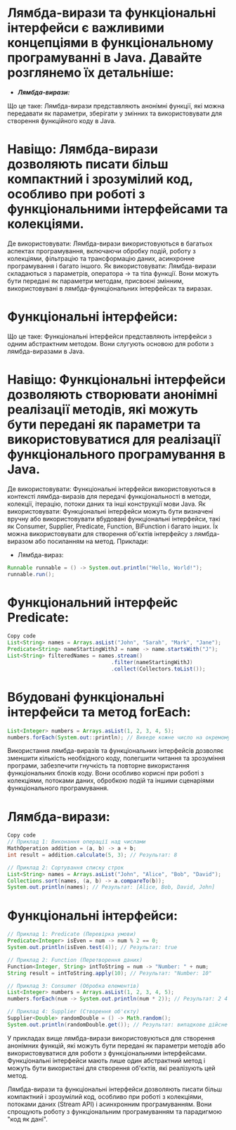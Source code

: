# Лямбда-вирази та функціональні інтерфейси є важливими концепціями в функціональному програмуванні в Java. Давайте розглянемо їх детальніше:

* ***Лямбда-вирази:***

Що це таке: Лямбда-вирази представляють анонімні функції, які можна передавати як параметри, зберігати у змінних та використовувати для створення функційного коду в Java.
# Навіщо: Лямбда-вирази дозволяють писати більш компактний і зрозумілий код, особливо при роботі з функціональними інтерфейсами та колекціями.
Де використовувати: Лямбда-вирази використовуються в багатьох аспектах програмування, включаючи обробку подій, роботу з колекціями, фільтрацію та трансформацію даних, асинхронне програмування і багато іншого.
Як використовувати: Лямбда-вирази складаються з параметрів, оператора -> та тіла функції. Вони можуть бути передані як параметри методам, присвоєні змінним, використовувані в лямбда-функціональних інтерфейсах та виразах.
# Функціональні інтерфейси:

Що це таке: Функціональні інтерфейси представляють інтерфейси з одним абстрактним методом. Вони слугують основою для роботи з лямбда-виразами в Java.
# Навіщо: Функціональні інтерфейси дозволяють створювати анонімні реалізації методів, які можуть бути передані як параметри та використовуватися для реалізації функціонального програмування в Java.
Де використовувати: Функціональні інтерфейси використовуються в контексті лямбда-виразів для передачі функціональності в методи, колекції, ітерацію, потоки даних та інші конструкції мови Java.
Як використовувати: Функціональні інтерфейси можуть бути визначені вручну або використовувати вбудовані функціональні інтерфейси, такі як Consumer, Supplier, Predicate, Function, BiFunction і багато інших. Їх можна використовувати для створення об'єктів інтерфейсу з лямбда-виразом або посиланням на метод.
Приклади:

* Лямбда-вираз:
  
```java
Runnable runnable = () -> System.out.println("Hello, World!");
runnable.run();
```

# Функціональний інтерфейс Predicate:
```java
Copy code
List<String> names = Arrays.asList("John", "Sarah", "Mark", "Jane");
Predicate<String> nameStartingWithJ = name -> name.startsWith("J");
List<String> filteredNames = names.stream()
                                 .filter(nameStartingWithJ)
                                 .collect(Collectors.toList());
```

# Вбудовані функціональні інтерфейси та метод forEach:

```java
List<Integer> numbers = Arrays.asList(1, 2, 3, 4, 5);
numbers.forEach(System.out::println); // Виведе кожне число на окремому рядку
```
Використання лямбда-виразів та функціональних інтерфейсів дозволяє зменшити кількість необхідного коду, полегшити читання та зрозуміння програми, забезпечити гнучкість та повторне використання функціональних блоків коду. Вони особливо корисні при роботі з колекціями, потоками даних, обробкою подій та іншими сценаріями функціонального програмування.



# Лямбда-вирази:
```java
Copy code
// Приклад 1: Виконання операції над числами
MathOperation addition = (a, b) -> a + b;
int result = addition.calculate(5, 3); // Результат: 8

// Приклад 2: Сортування списку строк
List<String> names = Arrays.asList("John", "Alice", "Bob", "David");
Collections.sort(names, (a, b) -> a.compareTo(b));
System.out.println(names); // Результат: [Alice, Bob, David, John]
```


# Функціональні інтерфейси:


```java
// Приклад 1: Predicate (Перевірка умови)
Predicate<Integer> isEven = num -> num % 2 == 0;
System.out.println(isEven.test(4)); // Результат: true

// Приклад 2: Function (Перетворення даних)
Function<Integer, String> intToString = num -> "Number: " + num;
String result = intToString.apply(10); // Результат: "Number: 10"

// Приклад 3: Consumer (Обробка елементів)
List<Integer> numbers = Arrays.asList(1, 2, 3, 4, 5);
numbers.forEach(num -> System.out.println(num * 2)); // Результат: 2 4 6 8 10

// Приклад 4: Supplier (Створення об'єкту)
Supplier<Double> randomDouble = () -> Math.random();
System.out.println(randomDouble.get()); // Результат: випадкове дійсне число
```
У прикладах вище лямбда-вирази використовуються для створення анонімних функцій, які можуть бути передані як параметри методів або використовуватися для роботи з функціональними інтерфейсами. Функціональні інтерфейси мають лише один абстрактний метод і можуть бути використані для створення об'єктів, які реалізують цей метод.

Лямбда-вирази та функціональні інтерфейси дозволяють писати більш компактний і зрозумілий код, особливо при роботі з колекціями, потоками даних (Stream API) і асинхронним програмуванням. Вони спрощують роботу з функціональним програмуванням та парадигмою "код як дані".
